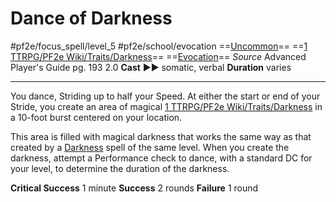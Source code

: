 # Dance of Darkness
#pf2e/focus_spell/level_5 #pf2e/school/evocation 
==[Uncommon](../../../rules/traits/uncommon.md)== ==[1 TTRPG/PF2e Wiki/Traits/Darkness](1%20TTRPG/PF2e%20Wiki/Traits/Darkness)== ==[Evocation](../../../rules/traits/evocation.md)==
*Source* Advanced Player's Guide pg. 193 2.0
**Cast** ►► somatic, verbal
**Duration** varies

---
You dance, Striding up to half your Speed. At either the start or end of your Stride, you create an area of magical [1 TTRPG/PF2e Wiki/Traits/Darkness](1%20TTRPG/PF2e%20Wiki/Traits/Darkness) in a 10-foot burst centered on your location.

This area is filled with magical darkness that works the same way as that created by a [Darkness](1%20TTRPG/PF2e%20Wiki/Magic/Spells/Level%202/Darkness) spell of the same level. When you create the darkness, attempt a Performance check to dance, with a standard DC for your level, to determine the duration of the darkness.

**Critical Success** 1 minute
**Success** 2 rounds
**Failure** 1 round
